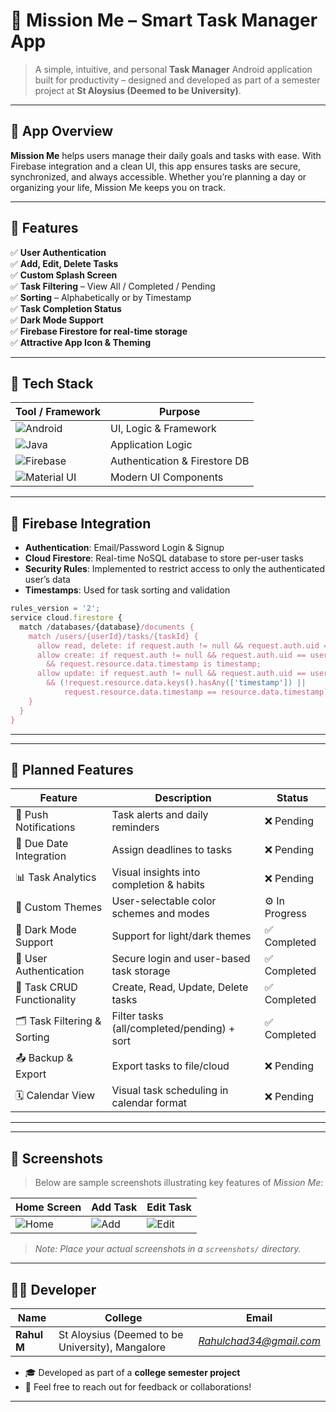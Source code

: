 # 🚀 Mission Me – Smart Task Manager App

> A simple, intuitive, and personal **Task Manager** Android application built for productivity – designed and developed as part of a semester project at **St Aloysius (Deemed to be University)**.

---

## 📱 App Overview

**Mission Me** helps users manage their daily goals and tasks with ease. With Firebase integration and a clean UI, this app ensures tasks are secure, synchronized, and always accessible. Whether you’re planning a day or organizing your life, Mission Me keeps you on track.

---

## 🎯 Features

✅ **User Authentication**  
✅ **Add, Edit, Delete Tasks**  
✅ **Custom Splash Screen**  
✅ **Task Filtering** – View All / Completed / Pending  
✅ **Sorting** – Alphabetically or by Timestamp  
✅ **Task Completion Status**  
✅ **Dark Mode Support**  
✅ **Firebase Firestore for real-time storage**  
✅ **Attractive App Icon & Theming**  

---

## 🔧 Tech Stack

| Tool / Framework      | Purpose                        |
|-----------------------|--------------------------------|
| ![Android](https://img.shields.io/badge/-Android-3DDC84?logo=android&logoColor=white) | UI, Logic & Framework |
| ![Java](https://img.shields.io/badge/-Java-007396?logo=java&logoColor=white)           | Application Logic     |
| ![Firebase](https://img.shields.io/badge/-Firebase-FFCA28?logo=firebase&logoColor=black) | Authentication & Firestore DB |
| ![Material UI](https://img.shields.io/badge/-Material--UI-6200EE?logo=material-design&logoColor=white) | Modern UI Components  |

---

## 🔐 Firebase Integration

- **Authentication**: Email/Password Login & Signup  
- **Cloud Firestore**: Real-time NoSQL database to store per-user tasks  
- **Security Rules**: Implemented to restrict access to only the authenticated user’s data  
- **Timestamps**: Used for task sorting and validation

```js
rules_version = '2';
service cloud.firestore {
  match /databases/{database}/documents {
    match /users/{userId}/tasks/{taskId} {
      allow read, delete: if request.auth != null && request.auth.uid == userId;
      allow create: if request.auth != null && request.auth.uid == userId
        && request.resource.data.timestamp is timestamp;
      allow update: if request.auth != null && request.auth.uid == userId
        && (!request.resource.data.keys().hasAny(['timestamp']) ||
            request.resource.data.timestamp == resource.data.timestamp);
    }
  }
}

```
---

---

## 🧪 Planned Features

| Feature                         | Description                                     | Status       |
|----------------------------------|-------------------------------------------------|--------------|
| 🔔 Push Notifications           | Task alerts and daily reminders                | ❌ Pending     |
| 📅 Due Date Integration          | Assign deadlines to tasks                      | ❌ Pending     |
| 📊 Task Analytics                | Visual insights into completion & habits       | ❌ Pending     |
| 🎨 Custom Themes                 | User-selectable color schemes and modes        | ⚙️ In Progress |
| 🌙 Dark Mode Support             | Support for light/dark themes                  | ✅ Completed   |
| 🔐 User Authentication          | Secure login and user-based task storage       | ✅ Completed   |
| 📝 Task CRUD Functionality      | Create, Read, Update, Delete tasks             | ✅ Completed   |
| 🗂️ Task Filtering & Sorting      | Filter tasks (all/completed/pending) + sort    | ✅ Completed   |
| 📤 Backup & Export               | Export tasks to file/cloud                     | ❌ Pending     |
| 🗓️ Calendar View                 | Visual task scheduling in calendar format      | ❌ Pending     |

---
---

## 📸 Screenshots

> Below are sample screenshots illustrating key features of *Mission Me*:

| Home Screen                        | Add Task                          | Edit Task                         |
|-----------------------------------|-----------------------------------|-----------------------------------|
| ![Home](screenshots/home.png)     | ![Add](screenshots/add_task.png)  | ![Edit](screenshots/edit_task.png)|

> *Note: Place your actual screenshots in a `screenshots/` directory.*

---

## 👨‍💻 Developer

| Name        | College                                     | Email                     |
|-------------|---------------------------------------------|---------------------------|
| **Rahul M** | St Aloysius (Deemed to be University), Mangalore | *Rahulchad34@gmail.com*     |

- 🎓 Developed as part of a **college semester project**
- 💬 Feel free to reach out for feedback or collaborations!

---



